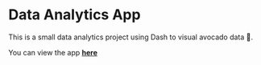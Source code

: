 # Data Analytics App

This is a small data analytics project using Dash to visual avocado data 🥑. 

You can view the app **[here](https://ken-avocado-analytics.herokuapp.com/)**
